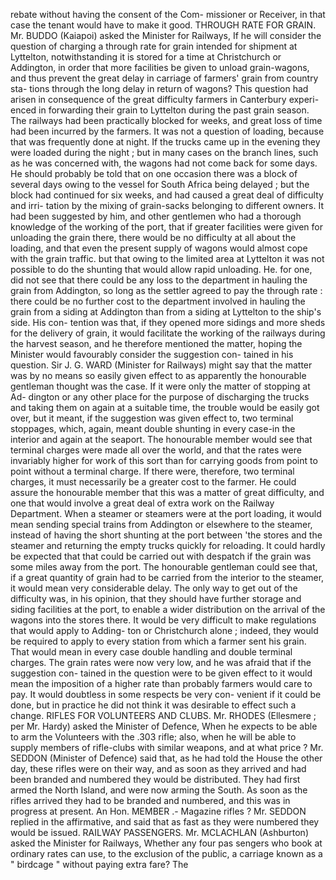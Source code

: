 rebate without having the consent of the Com- missioner or Receiver, in that case the tenant would have to make it good. THROUGH RATE FOR GRAIN. Mr. BUDDO (Kaiapoi) asked the Minister for Railways, If he will consider the question of charging a through rate for grain intended for shipment at Lyttelton, notwithstanding it is stored for a time at Christchurch or Addington, in order that more facilities be given to unload grain-wagons, and thus prevent the great delay in carriage of farmers' grain from country sta- tions through the long delay in return of wagons? This question had arisen in consequence of the great difficulty farmers in Canterbury experi- enced in forwarding their grain to Lyttelton during the past grain season. The railways had been practically blocked for weeks, and great loss of time had been incurred by the farmers. It was not a question of loading, because that was frequently done at night. If the trucks came up in the evening they were loaded during the night ; but in many cases on the branch lines, such as he was concerned with, the wagons had not come back for some days. He should probably be told that on one occasion there was a block of several days owing to the vessel for South Africa being delayed ; but the block had continued for six weeks, and had caused a great deal of difficulty and irri- tation by the mixing of grain-sacks belonging to different owners. It had been suggested by him, and other gentlemen who had a thorough knowledge of the working of the port, that if greater facilities were given for unloading the grain there, there would be no difficulty at all about the loading, and that even the present supply of wagons would almost cope with the grain traffic. but that owing to the limited area at Lyttelton it was not possible to do the shunting that would allow rapid unloading. He. for one, did not see that there could be any loss to the department in hauling the grain from Addington, so long as the settler agreed to pay the through rate : there could be no further cost to the department involved in hauling the grain from a siding at Addington than from a siding at Lyttelton to the ship's side. His con- tention was that, if they opened more sidings and more sheds for the delivery of grain, it would facilitate the working of the railways during the harvest season, and he therefore mentioned the matter, hoping the Minister would favourably consider the suggestion con- tained in his question. Sir J. G. WARD (Minister for Railways) might say that the matter was by no means so easily given effect to as apparently the honourable gentleman thought was the case. If it were only the matter of stopping at Ad- dington or any other place for the purpose of discharging the trucks and taking them on again at a suitable time, the trouble would be easily got over, but it meant, if the suggestion was given effect to, two terminal stoppages, which, again, meant double shunting in every case-in the interior and again at the seaport. The honourable member would see that terminal charges were made all over the world, and that the rates were invariably higher for work of this sort than for carrying goods from point to point without a terminal charge. If there were, therefore, two terminal charges, it must necessarily be a greater cost to the farmer. He could assure the honourable member that this was a matter of great difficulty, and one that would involve a great deal of extra work on the Railway Department. When a steamer or steamers were at the port loading, it would mean sending special trains from Addington or elsewhere to the steamer, instead of having the short shunting at the port between 'the stores and the steamer and returning the empty trucks quickly for reloading. It could hardly be expected that that could be carried out with despatch if the grain was some miles away from the port. The honourable gentleman could see that, if a great quantity of grain had to be carried from the interior to the steamer, it would mean very considerable delay. The only way to get out of the difficulty was, in his opinion, that they should have further storage and siding facilities at the port, to enable a wider distribution on the arrival of the wagons into the stores there. It would be very difficult to make regulations that would apply to Adding- ton or Christchurch alone ; indeed, they would be required to apply to every station from which a farmer sent his grain. That would mean in every case double handling and double terminal charges. The grain rates were now very low, and he was afraid that if the suggestion con- tained in the question were to be given effect to it would mean the imposition of a higher rate than probably farmers would care to pay. It would doubtless in some respects be very con- venient if it could be done, but in practice he did not think it was desirable to effect such a change. RIFLES FOR VOLUNTEERS AND CLUBS. Mr. RHODES (Ellesmere ; per Mr. Hardy) asked the Minister of Defence, When he expects to be able to arm the Volunteers with the .303 rifle; also, when he will be able to supply members of rifle-clubs with similar weapons, and at what price ? Mr. SEDDON (Minister of Defence) said that, as he had told the House the other day, these rifles were on their way, and as soon as they arrived and had been branded and numbered they would be distributed. They had first armed the North Island, and were now arming the South. As soon as the rifles arrived they had to be branded and numbered, and this was in progress at present. An Hon. MEMBER .- Magazine rifles ? Mr. SEDDON replied in the affirmative, and said that as fast as they were numbered they would be issued. RAILWAY PASSENGERS. Mr. MCLACHLAN (Ashburton) asked the Minister for Railways, Whether any four pas sengers who book at ordinary rates can use, to the exclusion of the public, a carriage known as a " birdcage " without paying extra fare? The 